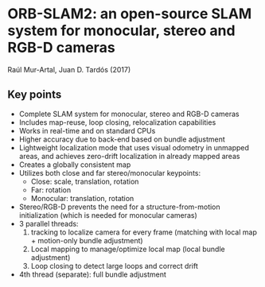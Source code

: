 # ORB-SLAM2: an open-source SLAM system for monocular, stereo and RGB-D cameras
Raúl Mur-Artal, Juan D. Tardós (2017)

## Key points
- Complete SLAM system for monocular, stereo and RGB-D cameras
- Includes map-reuse, loop closing, relocalization capabilities
- Works in real-time and on standard CPUs
- Higher accuracy due to back-end based on bundle adjustment
- Lightweight localization mode that uses visual odometry in unmapped areas, and achieves zero-drift localization in already mapped areas
- Creates a globally consistent map
- Utilizes both close and far stereo/monocular keypoints:
	- Close: scale, translation, rotation
	- Far: rotation
	- Monocular: translation, rotation
- Stereo/RGB-D prevents the need for a structure-from-motion initialization (which is needed for monocular cameras)
- 3 parallel threads:
	1. tracking to localize camera for every frame (matching with local map + motion-only bundle adjustment)
	2. Local mapping to manage/optimize local map (local bundle adjustment)
	3. Loop closing to detect large loops and correct drift
- 4th thread (separate): full bundle adjustment
	